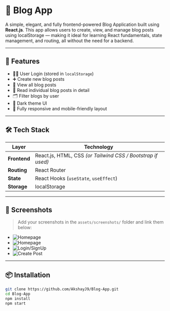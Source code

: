 # 📝 Blog App

A simple, elegant, and fully frontend-powered Blog Application built using **React.js**. This app allows users to create, view, and manage blog posts using localStorage — making it ideal for learning React fundamentals, state management, and routing, all without the need for a backend.

---

## 🚀 Features

- 🧑‍💻 User Login (stored in `localStorage`)
- ➕ Create new blog posts
- 📜 View all blog posts
- 👀 Read individual blog posts in detail
- 🗂 Filter blogs by user
- 🖤 Dark theme UI
- 📱 Fully responsive and mobile-friendly layout

---

## 🛠️ Tech Stack

| Layer        | Technology                      |
|--------------|----------------------------------|
| **Frontend** | React.js, HTML, CSS *(or Tailwind CSS / Bootstrap if used)* |
| **Routing**  | React Router                    |
| **State**    | React Hooks (`useState`, `useEffect`) |
| **Storage**  | localStorage                    |

---

## 📸 Screenshots

> Add your screenshots in the `assets/screenshots/` folder and link them below:

- ![Homepage](/assets/UI_1.png)
- ![Homepage](/assets/UI_2.png)
- ![Login/SignUp](/assets/UI_3.png)
- ![Create Post](/assets/UI_3.png)

---

## 📦 Installation

```bash
git clone https://github.com/AkshayJ9/Blog-App.git
cd Blog-App
npm install
npm start
